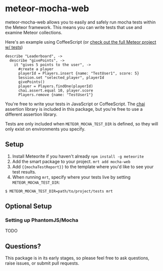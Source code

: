 # meteor-mocha-web

meteor-mocha-web allows you to easily and safely run mocha tests within the Meteor framework.  This means you can write tests that use and examine Meteor collections.

Here's an example using CoffeeScript (or [check out the full Meteor project w/ tests](https://github.com/mad-eye/leaderboard-mocha))

```
describe "Leaderboard", ->
  describe "givePoints", ->
    it "gives 5 points to the user", ->
      #create a player
      playerId = Players.insert {name: "TestUser1", score: 5}
      Session.set "selected_player", playerId
      givePoints()
      player = Players.findOne(playerId)
      chai.assert.equal 10, player.score
      Players.remove {name: "TestUser1"}
```
You're free to write your tests in JavaScript or CoffeeScript.  The [chai](http://chaijs.com/) assertion library is included in this package, but you're free to use a different assertion library.

Tests are only included when `METEOR_MOCHA_TEST_DIR` is defined, so they will only exist on environments you specify.

## Setup

1. Install Meteorite if you haven't already `npm install -g meteorite`
2. Add the smart package to your project. `mrt add mocha-web`
3. Add `{{mochaTestReport}}` to the template where you'd like to see your test results.
4. When running `mrt`, specify where your tests live by setting `METEOR_MOCHA_TEST_DIR`:
```
$ METEOR_MOCHA_TEST_DIR=path/to/project/tests mrt
```

## Optional Setup

### Setting up PhantomJS/Mocha 
TODO

## Questions?
This package is in its early stages, so please feel free to ask questions, raise issues, or submit pull requests.
